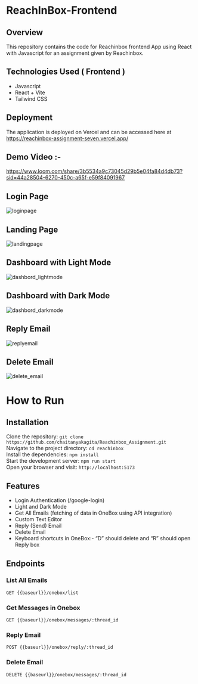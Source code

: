 # ReachInBox-Frontend

## Overview
This repository contains the code for Reachinbox frontend App using React with Javascript for an assignment given by Reachinbox.

## Technologies Used ( Frontend )
  - Javascript
  - React + Vite
  - Tailwind CSS

## Deployment

The application is deployed on Vercel and can be accessed here at https://reachinbox-assignment-seven.vercel.app/


## Demo Video :- 
https://www.loom.com/share/3b5534a9c73045d29b5e04fa84d4db73?sid=44a28504-6270-450c-a65f-e59f84091967

## Login Page
![loginpage](https://github.com/user-attachments/assets/e7f88269-a781-46b8-bb00-043506969e63)

## Landing Page
![landingpage](https://github.com/user-attachments/assets/3a564398-e3f8-4c03-87e3-572b463fe51a)

## Dashboard with Light Mode
![dashbord_lightmode](https://github.com/user-attachments/assets/640f2569-fdf1-4e80-970f-0930dec3028e)

## Dashboard with Dark Mode
![dashbord_darkmode](https://github.com/user-attachments/assets/e53c3228-0463-4938-baf6-5f4c7d058b5d)

## Reply Email 
![replyemail](https://github.com/user-attachments/assets/f30c2280-126f-4df1-a006-bc656f14e7fc)

## Delete Email 
![delete_email](https://github.com/user-attachments/assets/c89a1cbb-c1f7-41b9-8bc7-244f3cffad67)



 # How to Run <br/>
 
   <h2>Installation</h2>
   
   Clone the repository:   ``` git clone https://github.com/chaitanyakagita/Reachinbox_Assignment.git  ``` <br/>
   Navigate to the project directory:   ``` cd reachinbox ``` <br/>
   Install the dependencies:   ``` npm install ``` <br/>
   Start the development server:   ``` npm run start ``` <br/>
   Open your browser and visit:   ``` http://localhost:5173 ``` <br/>
   

   ## Features 
   
  - Login Authentication (/google-login)
  - Light and Dark Mode
  - Get All Emails (fetching of data in OneBox using API integration)
  - Custom Text Editor
  - Reply (Send) Email
  - Delete Email
  - Keyboard shortcuts in OneBox:- “D” should delete and “R” should open Reply box


   <h2>Endpoints</h2>
   <h3>List All Emails</h3>
   <pre><code>GET {{baseurl}}/onebox/list </code></pre>

   <h3>Get Messages in Onebox</h3>
   <pre><code>GET {{baseurl}}/onebox/messages/:thread_id </code></pre>

   <h3>Reply Email</h3>
   <pre><code>POST {{baseurl}}/onebox/reply/:thread_id </code></pre>

   <h3>Delete Email</h3>
   <pre><code>DELETE {{baseurl}}/onebox/messages/:thread_id </code></pre>

 
  
